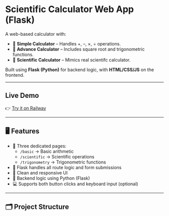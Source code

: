 # Scientific Calculator Web App (Flask)

A web-based calculator with:
- 🧾 **Simple Calculator** – Handles +, –, ×, ÷ operations.
- 🧪 **Advance Calculator** – Includes square root and trigonometric functions.
- 📐 **Scientific Calculator** – Mimics real scientifc calculator.

Built using **Flask (Python)** for backend logic, with **HTML/CSS/JS** on the frontend.

---

##  Live Demo

👉 [Try it on Railway](https://web-production-9676f.up.railway.app/)

---

## 🖥️ Features

- 📄 Three dedicated pages:
  - `/basic` → Basic arithmetic
  - `/scientific` → Scientific operations
  - `/trigonometry` → Trigonometric functions
- 🧠 Flask handles all route logic and form submissions
- 🎨 Clean and responsive UI
- 🔄 Backend logic using Python (Flask)
- 💻 Supports both button clicks and keyboard input (optional)

---

## 🗂 Project Structure

